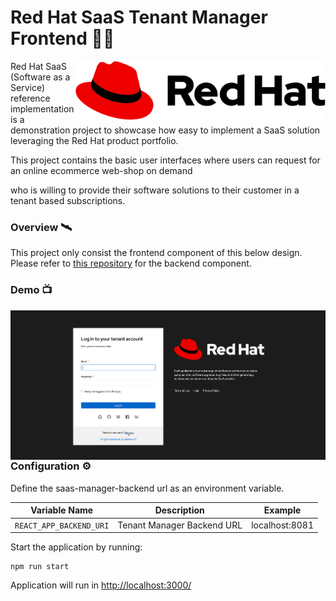 # Red Hat SaaS Tenant Manager Frontend 🌟✨

<img style="float: right;" src="./doc/img/Logo-Red_Hat-A-Standard-RGB.svg" title="Apache Kafka" width="400" align="right">

Red Hat SaaS (Software as a Service) reference implementation is a demonstration project to showcase how easy to 
implement a SaaS solution leveraging the Red Hat product portfolio. 

This project contains the basic user interfaces where users can request for an online ecommerce web-shop on demand 

[//]: # (with customizable resource requirements. This project is intend as a reference implementation example for any customer )
who is willing to provide their software solutions to their customer in a tenant based subscriptions.

### Overview 🛰️

This project only consist the frontend component of this below design. 
Please refer to [this repository](https://github.com/RHEcosystemAppEng/saas-tenant-manager-backend) for the backend component.

### Demo 📺
<img style="float: right;" src="./doc/img/tenant-manager-ui.gif">


### Configuration ⚙️

Define the saas-manager-backend url as an environment variable.

| Variable Name |        Description         | Example |
| :---: |:--------------------------:| :---: |
| `REACT_APP_BACKEND_URI` | Tenant Manager Backend URL | localhost:8081 |

Start the application by running:
```shell
npm run start
```

Application will run in [http://localhost:3000/](http://localhost:3000/)
